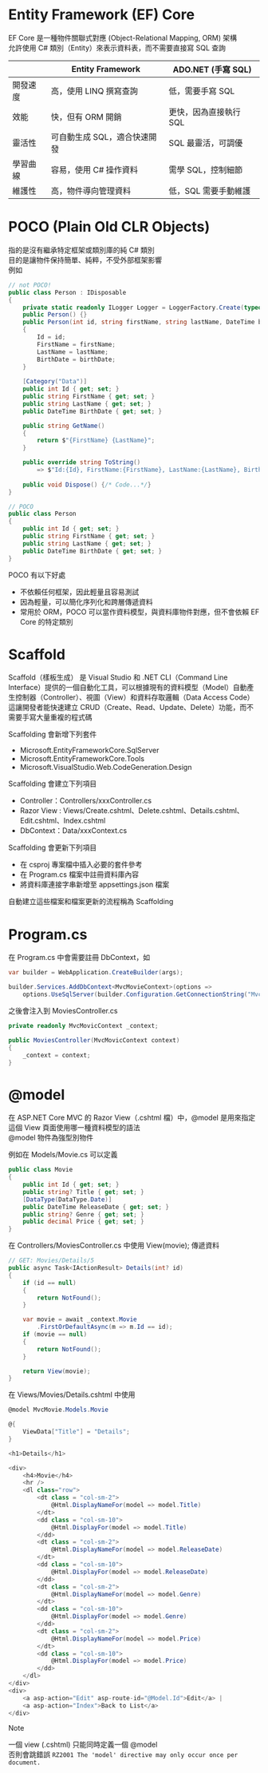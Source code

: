 # Entity Framework (EF) Core
EF Core 是一種物件關聯式對應 (Object-Relational Mapping, ORM) 架構  
允許使用 C# 類別（Entity）來表示資料表，而不需要直接寫 SQL 查詢

||Entity Framework|ADO.NET (手寫 SQL)|  
|----|----|----|  
|開發速度|高，使用 LINQ 撰寫查詢|低，需要手寫 SQL|
|效能|快，但有 ORM 開銷|更快，因為直接執行 SQL|
|靈活性|可自動生成 SQL，適合快速開發|SQL 最靈活，可調優|
|學習曲線|容易，使用 C# 操作資料|需學 SQL，控制細節|
|維護性|高，物件導向管理資料|低，SQL 需要手動維護|

# POCO (Plain Old CLR Objects)
指的是沒有繼承特定框架或類別庫的純 C# 類別  
目的是讓物件保持簡單、純粹，不受外部框架影響   
例如  
```C#
// not POCO! 
public class Person : IDisposable
{
    private static readonly ILogger Logger = LoggerFactory.Create(typeof(Person));
    public Person() {}
    public Person(int id, string firstName, string lastName, DateTime birthDate)
    {
        Id = id;
        FirstName = firstName;
        LastName = lastName;
        BirthDate = birthDate;
    }
    
    [Category("Data")]
    public int Id { get; set; }
    public string FirstName { get; set; }
    public string LastName { get; set; }
    public DateTime BirthDate { get; set; }

    public string GetName()
    {
        return $"{FirstName} {LastName}";
    }

    public override string ToString() 
        => $"Id:{Id}, FirstName:{FirstName}, LastName:{LastName}, BirthDate:{BirthDate}";
        
    public void Dispose() {/* Code...*/}
}

// POCO
public class Person
{
    public int Id { get; set; }
    public string FirstName { get; set; }
    public string LastName { get; set; }
    public DateTime BirthDate { get; set; }
}
```

POCO 有以下好處
- 不依賴任何框架，因此輕量且容易測試
- 因為輕量，可以簡化序列化和跨層傳遞資料
- 常用於 ORM，POCO 可以當作資料模型，與資料庫物件對應，但不會依賴 EF Core 的特定類別

# Scaffold
Scaffold（樣板生成） 是 Visual Studio 和 .NET CLI（Command Line Interface）提供的一個自動化工具，可以根據現有的資料模型（Model）自動產生控制器（Controller）、視圖（View）和資料存取邏輯（Data Access Code）  
這讓開發者能快速建立 CRUD（Create、Read、Update、Delete）功能，而不需要手寫大量重複的程式碼  

Scaffolding 會新增下列套件
- Microsoft.EntityFrameworkCore.SqlServer
- Microsoft.EntityFrameworkCore.Tools
- Microsoft.VisualStudio.Web.CodeGeneration.Design
  
Scaffolding 會建立下列項目
- Controller：Controllers/xxxController.cs
- Razor View : Views/Create.cshtml、Delete.cshtml、Details.cshtml、Edit.cshtml、Index.cshtml
- DbContext：Data/xxxContext.cs
  
Scaffolding 會更新下列項目
- 在 csproj 專案檔中插入必要的套件參考
- 在 Program.cs 檔案中註冊資料庫內容
- 將資料庫連接字串新增至 appsettings.json 檔案

自動建立這些檔案和檔案更新的流程稱為 Scaffolding

# Program.cs
在 Program.cs 中會需要註冊 DbContext，如
```C#
var builder = WebApplication.CreateBuilder(args);

builder.Services.AddDbContext<MvcMovieContext>(options =>
    options.UseSqlServer(builder.Configuration.GetConnectionString("MvcMovieContext")));
```
之後會注入到 MoviesController.cs
```C#
private readonly MvcMovicContext _context;

public MoviesController(MvcMovicContext context)
{
    _context = context;
}
```
# @model
在 ASP.NET Core MVC 的 Razor View（.cshtml 檔）中，@model 是用來指定這個 View 頁面使用哪一種資料模型的語法  
@model 物件為強型別物件

例如在 Models/Movie.cs 可以定義
```C#
public class Movie
{
    public int Id { get; set; }
    public string? Title { get; set; }
    [DataType(DataType.Date)]
    public DateTime ReleaseDate { get; set; }
    public string? Genre { get; set; }
    public decimal Price { get; set; }
}
```

在 Controllers/MoviesController.cs 中使用 View(movie); 傳遞資料
```C#
// GET: Movies/Details/5
public async Task<IActionResult> Details(int? id)
{
    if (id == null)
    {
        return NotFound();
    }

    var movie = await _context.Movie
        .FirstOrDefaultAsync(m => m.Id == id);
    if (movie == null)
    {
        return NotFound();
    }

    return View(movie);
}
```

在 Views/Movies/Details.cshtml 中使用
```C#
@model MvcMovie.Models.Movie

@{
    ViewData["Title"] = "Details";
}

<h1>Details</h1>

<div>
    <h4>Movie</h4>
    <hr />
    <dl class="row">
        <dt class = "col-sm-2">
            @Html.DisplayNameFor(model => model.Title)
        </dt>
        <dd class = "col-sm-10">
            @Html.DisplayFor(model => model.Title)
        </dd>
        <dt class = "col-sm-2">
            @Html.DisplayNameFor(model => model.ReleaseDate)
        </dt>
        <dd class = "col-sm-10">
            @Html.DisplayFor(model => model.ReleaseDate)
        </dd>
        <dt class = "col-sm-2">
            @Html.DisplayNameFor(model => model.Genre)
        </dt>
        <dd class = "col-sm-10">
            @Html.DisplayFor(model => model.Genre)
        </dd>
        <dt class = "col-sm-2">
            @Html.DisplayNameFor(model => model.Price)
        </dt>
        <dd class = "col-sm-10">
            @Html.DisplayFor(model => model.Price)
        </dd>
    </dl>
</div>
<div>
    <a asp-action="Edit" asp-route-id="@Model.Id">Edit</a> |
    <a asp-action="Index">Back to List</a>
</div>
```

> [!NOTE]
> 一個 view (.cshtml) 只能同時定義一個 @model  
> 否則會跳錯誤 `RZ2001 The 'model' directive may only occur once per document.`
